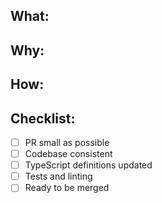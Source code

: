 <!--
Thanks for your interest in the project. Bugs filed and PRs submitted are appreciated!

Also, please make sure you're familiar with and follow the instructions in the
contributing guidelines (found in the CONTRIBUTING.md file).

If you're new to contributing to open source projects, you might find this free
video course helpful: http://kcd.im/pull-request

Please fill out the information below to expedite the review and (hopefully)
merge of your pull request!
-->

## What:
<!-- What changes are being made? (What feature/bug is being fixed here?) -->

## Why:
<!-- Why are these changes necessary? -->

## How:
<!-- How were these changes implemented? How can we verify your changes? -->

## Checklist:
<!-- Have you done all of these things? -->

<!--
Please add "N/A" to the end of each line that's irrelevant to your changes or
place an "x"  in the box to check an item, like so: "- [x] Documentation".
-->

- [ ] PR small as possible
- [ ] Codebase consistent
- [ ] TypeScript definitions updated
- [ ] Tests and linting
- [ ] Ready to be merged
  <!-- In your opinion, is this ready to be merged as soon as it's reviewed? -->

<!-- Feel free to add additional comments.  -->